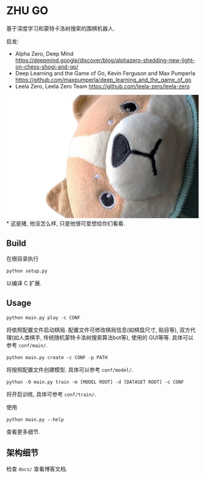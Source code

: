 # ZHU GO

基于深度学习和蒙特卡洛树搜索的围棋机器人.

启发:

- Alpha Zero, Deep Mind <https://deepmind.google/discover/blog/alphazero-shedding-new-light-on-chess-shogi-and-go/>
- Deep Learning and the Game of Go, Kevin Ferguson and Max Pumperla <https://github.com/maxpumperla/deep_learning_and_the_game_of_go>
- Leela Zero, Leela Zero Team <https://github.com/leela-zero/leela-zero>

![猪](docs/pic/zhu.jpg)
\* 这是猪, 他没怎么样, 只是他很可爱想给你们看看.

## Build

在根目录执行

```shell
python setup.py
```

以编译 C 扩展.

## Usage

```shell
python main.py play -c CONF
```

将依照配置文件启动棋局. 配置文件可修改棋局信息(如棋盘尺寸, 贴目等), 双方代理(如人类棋手, 传统随机蒙特卡洛树搜索算法bot等), 使用的 GUI等等. 具体可以参考 `conf/main/`.

```shell
python main.py create -c CONF -p PATH
```

将按照配置文件创建模型. 具体可以参考 `conf/model/`.

```shell
python -O main.py train -m [MODEL ROOT] -d [DATASET ROOT] -c CONF
```

将开启训练, 具体可参考 `conf/train/`.

使用

```shell
python main.py --help
```

查看更多细节.

## 架构细节

检查 `docs/` 查看博客文档.
